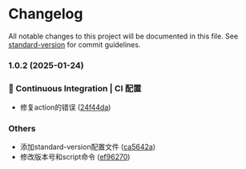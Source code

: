 # Changelog

All notable changes to this project will be documented in this file. See [standard-version](https://github.com/conventional-changelog/standard-version) for commit guidelines.

### 1.0.2 (2025-01-24)


### 👷 Continuous Integration | CI 配置

* 修复action的错误 ([24f44da](https://github.com/wlitd/wlitd-utils/commit/24f44da530b639cb4d2d2f4bb05d9d033b37b287))


### Others

* 添加standard-version配置文件 ([ca5642a](https://github.com/wlitd/wlitd-utils/commit/ca5642a6bece27f41e166172a86a148e517f1711))
* 修改版本号和script命令 ([ef96270](https://github.com/wlitd/wlitd-utils/commit/ef962706ccb00f7236f32ddd24d197a6e1264faa))
